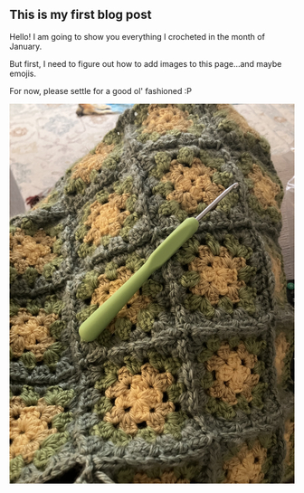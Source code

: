 ## This is my first blog post

Hello! I am going to show you everything I crocheted in the month of January. 

But first, I need to figure out how to add images to this page...and maybe emojis.

For now, please settle for a good ol' fashioned :P


![square pillow](/IMG_5238.jpg)
